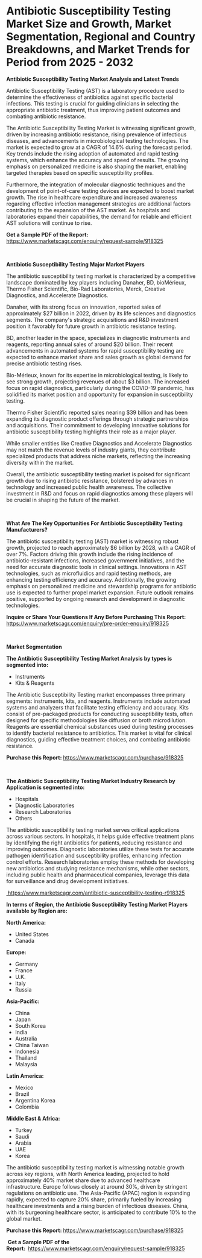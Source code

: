 <p><h1>Antibiotic Susceptibility Testing Market Size and Growth, Market Segmentation, Regional and Country Breakdowns, and Market Trends for Period from 2025 -  2032</h1></p><p><strong>Antibiotic Susceptibility Testing Market Analysis and Latest Trends</strong></p>
<p><p>Antibiotic Susceptibility Testing (AST) is a laboratory procedure used to determine the effectiveness of antibiotics against specific bacterial infections. This testing is crucial for guiding clinicians in selecting the appropriate antibiotic treatment, thus improving patient outcomes and combating antibiotic resistance. </p><p>The Antibiotic Susceptibility Testing Market is witnessing significant growth, driven by increasing antibiotic resistance, rising prevalence of infectious diseases, and advancements in microbiological testing technologies. The market is expected to grow at a CAGR of 14.6% during the forecast period. Key trends include the rising adoption of automated and rapid testing systems, which enhance the accuracy and speed of results. The growing emphasis on personalized medicine is also shaping the market, enabling targeted therapies based on specific susceptibility profiles.</p><p>Furthermore, the integration of molecular diagnostic techniques and the development of point-of-care testing devices are expected to boost market growth. The rise in healthcare expenditure and increased awareness regarding effective infection management strategies are additional factors contributing to the expansion of the AST market. As hospitals and laboratories expand their capabilities, the demand for reliable and efficient AST solutions will continue to rise.</p></p>
<p><strong>Get a Sample PDF of the Report:&nbsp;</strong> <a href="https://www.marketscagr.com/enquiry/request-sample/918325?utm_campaign=3040&utm_medium=2&utm_source=Github&utm_content=ia&utm_term=18042025&utm_id=antibiotic-susceptibility-testing">https://www.marketscagr.com/enquiry/request-sample/918325</a></p>
<p>&nbsp;</p>
<p><strong>Antibiotic Susceptibility Testing Major Market Players</strong></p>
<p><p>The antibiotic susceptibility testing market is characterized by a competitive landscape dominated by key players including Danaher, BD, bioMérieux, Thermo Fisher Scientific, Bio-Rad Laboratories, Merck, Creative Diagnostics, and Accelerate Diagnostics. </p><p>Danaher, with its strong focus on innovation, reported sales of approximately $27 billion in 2022, driven by its life sciences and diagnostics segments. The company's strategic acquisitions and R&D investment position it favorably for future growth in antibiotic resistance testing.</p><p>BD, another leader in the space, specializes in diagnostic instruments and reagents, reporting annual sales of around $20 billion. Their recent advancements in automated systems for rapid susceptibility testing are expected to enhance market share and sales growth as global demand for precise antibiotic testing rises.</p><p>Bio-Mérieux, known for its expertise in microbiological testing, is likely to see strong growth, projecting revenues of about $3 billion. The increased focus on rapid diagnostics, particularly during the COVID-19 pandemic, has solidified its market position and opportunity for expansion in susceptibility testing.</p><p>Thermo Fisher Scientific reported sales nearing $39 billion and has been expanding its diagnostic product offerings through strategic partnerships and acquisitions. Their commitment to developing innovative solutions for antibiotic susceptibility testing highlights their role as a major player.</p><p>While smaller entities like Creative Diagnostics and Accelerate Diagnostics may not match the revenue levels of industry giants, they contribute specialized products that address niche markets, reflecting the increasing diversity within the market.</p><p>Overall, the antibiotic susceptibility testing market is poised for significant growth due to rising antibiotic resistance, bolstered by advances in technology and increased public health awareness. The collective investment in R&D and focus on rapid diagnostics among these players will be crucial in shaping the future of the market.</p></p>
<p>&nbsp;</p>
<p><strong>What Are The Key Opportunities For Antibiotic Susceptibility Testing Manufacturers?</strong></p>
<p><p>The antibiotic susceptibility testing (AST) market is witnessing robust growth, projected to reach approximately $6 billion by 2028, with a CAGR of over 7%. Factors driving this growth include the rising incidence of antibiotic-resistant infections, increased government initiatives, and the need for accurate diagnostic tools in clinical settings. Innovations in AST technologies, such as microfluidics and rapid testing methods, are enhancing testing efficiency and accuracy. Additionally, the growing emphasis on personalized medicine and stewardship programs for antibiotic use is expected to further propel market expansion. Future outlook remains positive, supported by ongoing research and development in diagnostic technologies.</p></p>
<p><strong>Inquire or Share Your Questions If Any Before Purchasing This Report:</strong> <a href="https://www.marketscagr.com/enquiry/pre-order-enquiry/918325?utm_campaign=3040&utm_medium=2&utm_source=Github&utm_content=ia&utm_term=18042025&utm_id=antibiotic-susceptibility-testing">https://www.marketscagr.com/enquiry/pre-order-enquiry/918325</a></p>
<p>&nbsp;</p>
<p><strong>Market Segmentation</strong></p>
<p><strong>The Antibiotic Susceptibility Testing Market Analysis by types is segmented into:</strong></p>
<p><ul><li>Instruments</li><li>Kits & Reagents</li></ul></p>
<p><p>The Antibiotic Susceptibility Testing market encompasses three primary segments: instruments, kits, and reagents. Instruments include automated systems and analyzers that facilitate testing efficiency and accuracy. Kits consist of pre-packaged products for conducting susceptibility tests, often designed for specific methodologies like diffusion or broth microdilution. Reagents are essential chemical substances used during testing processes to identify bacterial resistance to antibiotics. This market is vital for clinical diagnostics, guiding effective treatment choices, and combating antibiotic resistance.</p></p>
<p><strong>Purchase this Report:&nbsp;</strong><a href="https://www.marketscagr.com/purchase/918325?utm_campaign=3040&utm_medium=2&utm_source=Github&utm_content=ia&utm_term=18042025&utm_id=antibiotic-susceptibility-testing">https://www.marketscagr.com/purchase/918325</a></p>
<p>&nbsp;</p>
<p><strong>The Antibiotic Susceptibility Testing Market Industry Research by Application is segmented into:</strong></p>
<p><ul><li>Hospitals</li><li>Diagnostic Laboratories</li><li>Research Laboratories</li><li>Others</li></ul></p>
<p><p>The antibiotic susceptibility testing market serves critical applications across various sectors. In hospitals, it helps guide effective treatment plans by identifying the right antibiotics for patients, reducing resistance and improving outcomes. Diagnostic laboratories utilize these tests for accurate pathogen identification and susceptibility profiles, enhancing infection control efforts. Research laboratories employ these methods for developing new antibiotics and studying resistance mechanisms, while other sectors, including public health and pharmaceutical companies, leverage this data for surveillance and drug development initiatives.</p></p>
<p><a href="https://www.marketscagr.com/antibiotic-susceptibility-testing-r918325?utm_campaign=3040&utm_medium=2&utm_source=Github&utm_content=ia&utm_term=18042025&utm_id=antibiotic-susceptibility-testing">&nbsp;https://www.marketscagr.com/antibiotic-susceptibility-testing-r918325</a></p>
<p><strong>In terms of Region, the Antibiotic Susceptibility Testing Market Players available by Region are:</strong></p>
<p>
    <p> <strong> North America: </strong>
        <ul>
            <li>United States</li>
            <li>Canada</li>
        </ul>
        </p> 
    <p> <strong> Europe: </strong>
        <ul>
            <li>Germany</li>
            <li>France</li>
            <li>U.K.</li>
            <li>Italy</li>
            <li>Russia</li>
        </ul>
        </p> 
    <p> <strong> Asia-Pacific: </strong>
        <ul>
            <li>China</li>
            <li>Japan</li>
            <li>South Korea</li>
            <li>India</li>
            <li>Australia</li>
            <li>China Taiwan</li>
            <li>Indonesia</li>
            <li>Thailand</li>
            <li>Malaysia</li>
        </ul>
        </p> 
    <p> <strong> Latin America: </strong>
        <ul>
            <li>Mexico</li>
            <li>Brazil</li>
            <li>Argentina Korea</li>
            <li>Colombia</li>
        </ul>
        </p> 
    <p> <strong> Middle East & Africa: </strong>
        <ul>
            <li>Turkey</li>
            <li>Saudi</li>
            <li>Arabia</li>
            <li>UAE</li>
            <li>Korea</li>
        </ul>
    </p>
    </p>
<p><p>The antibiotic susceptibility testing market is witnessing notable growth across key regions, with North America leading, projected to hold approximately 40% market share due to advanced healthcare infrastructure. Europe follows closely at around 30%, driven by stringent regulations on antibiotic use. The Asia-Pacific (APAC) region is expanding rapidly, expected to capture 20% share, primarily fueled by increasing healthcare investments and a rising burden of infectious diseases. China, with its burgeoning healthcare sector, is anticipated to contribute 10% to the global market.</p></p>
<p><strong>Purchase this Report: </strong><a href="https://www.marketscagr.com/purchase/918325?utm_campaign=3040&utm_medium=2&utm_source=Github&utm_content=ia&utm_term=18042025&utm_id=antibiotic-susceptibility-testing">https://www.marketscagr.com/purchase/918325</a></p>
<p>&nbsp;<strong>Get a Sample PDF of the Report:&nbsp;&nbsp;</strong><a href="https://www.marketscagr.com/enquiry/request-sample/918325?utm_campaign=3040&utm_medium=2&utm_source=Github&utm_content=ia&utm_term=18042025&utm_id=antibiotic-susceptibility-testing">https://www.marketscagr.com/enquiry/request-sample/918325</a></p>
<p><strong></strong></p>
<p><p></p><p></p><p></p></p>